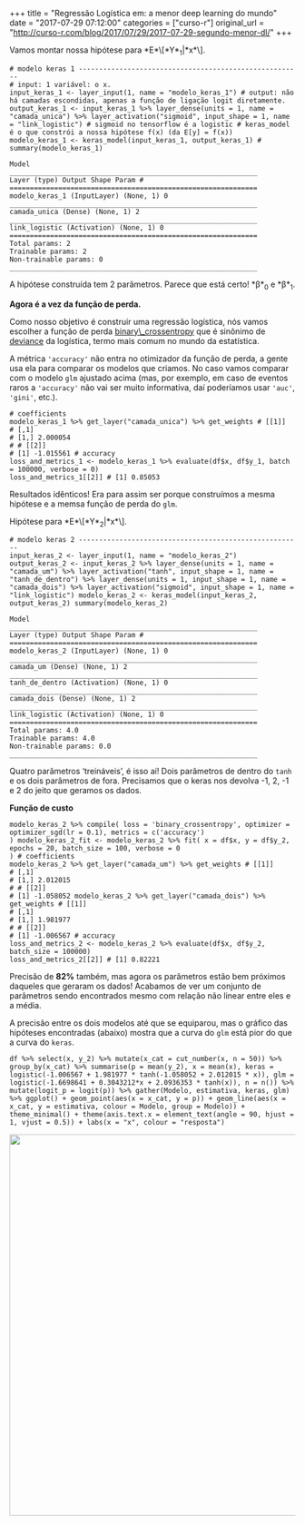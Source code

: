 +++
title = "Regressão Logística em: a menor deep learning do mundo"
date = "2017-07-29 07:12:00"
categories = ["curso-r"]
original_url = "http://curso-r.com/blog/2017/07/29/2017-07-29-segundo-menor-dl/"
+++

<p>
Vamos montar nossa hipótese para <span
class="math inline">*E*\[*Y*<sub>1</sub>|*x*\]</span>.
</p>
<pre class="r"><code># modelo keras 1 -------------------------------------------------------
# input: 1 vari&#xE1;vel: o x.
input_keras_1 &lt;- layer_input(1, name = &quot;modelo_keras_1&quot;) # output: n&#xE3;o h&#xE1; camadas escondidas, apenas a fun&#xE7;&#xE3;o de liga&#xE7;&#xE3;o logit diretamente.
output_keras_1 &lt;- input_keras_1 %&gt;% layer_dense(units = 1, name = &quot;camada_unica&quot;) %&gt;% layer_activation(&quot;sigmoid&quot;, input_shape = 1, name = &quot;link_logistic&quot;) # sigmoid no tensorflow &#xE9; a logistic # keras_model &#xE9; o que constr&#xF3;i a nossa hip&#xF3;tese f(x) (da E[y] = f(x))
modelo_keras_1 &lt;- keras_model(input_keras_1, output_keras_1) # summary(modelo_keras_1)</code></pre>
<pre><code>Model
_____________________________________________________________
Layer (type) Output Shape Param # =============================================================
modelo_keras_1 (InputLayer) (None, 1) 0 _____________________________________________________________
camada_unica (Dense) (None, 1) 2 _____________________________________________________________
link_logistic (Activation) (None, 1) 0 =============================================================
Total params: 2
Trainable params: 2
Non-trainable params: 0
_____________________________________________________________</code></pre>
<p>
A hipótese construída tem 2 parâmetros. Parece que está certo! <span
class="math inline">*β*<sub>0</sub></span> e <span
class="math inline">*β*<sub>1</sub></span>.
</p>
<p>
<strong>Agora é a vez da função de perda.</strong>
</p>
<p>
Como nosso objetivo é construir uma regressão logística, nós vamos
escolher a função de perda
<a href="http://deeplearning.net/software/theano/library/tensor/nnet/nnet.html#theano.tensor.nnet.nnet.binary_crossentropy">binary\_crossentropy</a>
que é sinônimo de
<a href="https://en.wikipedia.org/wiki/Deviance_(statistics)">deviance</a>
da logística, termo mais comum no mundo da estatística.
</p>
<p>
A métrica <code>'accuracy'</code> não entra no otimizador da função de
perda, a gente usa ela para comparar os modelos que criamos. No caso
vamos comparar com o modelo <code>glm</code> ajustado acima (mas, por
exemplo, em caso de eventos raros a <code>'accuracy'</code> não vai ser
muito informativa, daí poderíamos usar <code>'auc'</code>,
<code>'gini'</code>, etc.).
</p>
<pre class="r"><code># coefficients
modelo_keras_1 %&gt;% get_layer(&quot;camada_unica&quot;) %&gt;% get_weights # [[1]]
# [,1]
# [1,] 2.000054
# # [[2]]
# [1] -1.015561 # accuracy
loss_and_metrics_1 &lt;- modelo_keras_1 %&gt;% evaluate(df$x, df$y_1, batch = 100000, verbose = 0)
loss_and_metrics_1[[2]] # [1] 0.85053</code></pre>
<p>
Resultados idênticos! Era para assim ser porque construímos a mesma
hipótese e a memsa função de perda do <code>glm</code>.
</p>

<p>
Hipótese para <span
class="math inline">*E*\[*Y*<sub>2</sub>|*x*\]</span>.
</p>
<pre class="r"><code># modelo keras 2 -------------------------------------------------------
input_keras_2 &lt;- layer_input(1, name = &quot;modelo_keras_2&quot;) output_keras_2 &lt;- input_keras_2 %&gt;% layer_dense(units = 1, name = &quot;camada_um&quot;) %&gt;% layer_activation(&quot;tanh&quot;, input_shape = 1, name = &quot;tanh_de_dentro&quot;) %&gt;% layer_dense(units = 1, input_shape = 1, name = &quot;camada_dois&quot;) %&gt;% layer_activation(&quot;sigmoid&quot;, input_shape = 1, name = &quot;link_logistic&quot;) modelo_keras_2 &lt;- keras_model(input_keras_2, output_keras_2) summary(modelo_keras_2)</code></pre>
<pre><code>Model
_____________________________________________________________
Layer (type) Output Shape Param # =============================================================
modelo_keras_2 (InputLayer) (None, 1) 0 _____________________________________________________________
camada_um (Dense) (None, 1) 2 _____________________________________________________________
tanh_de_dentro (Activation) (None, 1) 0 _____________________________________________________________
camada_dois (Dense) (None, 1) 2 _____________________________________________________________
link_logistic (Activation) (None, 1) 0 =============================================================
Total params: 4.0
Trainable params: 4.0
Non-trainable params: 0.0
_____________________________________________________________
</code></pre>
<p>
Quatro parâmetros ‘treináveis’, é isso aí! Dois parâmetros de dentro do
<code>tanh</code> e os dois parâmetros de fora. Precisamos que o keras
nos devolva -1, 2, -1 e 2 do jeito que geramos os dados.
</p>
<p>
<strong>Função de custo</strong>
</p>
<pre class="r"><code>modelo_keras_2 %&gt;% compile( loss = &apos;binary_crossentropy&apos;, optimizer = optimizer_sgd(lr = 0.1), metrics = c(&apos;accuracy&apos;)
) modelo_keras_2_fit &lt;- modelo_keras_2 %&gt;% fit( x = df$x, y = df$y_2, epochs = 20, batch_size = 100, verbose = 0
) # coefficients
modelo_keras_2 %&gt;% get_layer(&quot;camada_um&quot;) %&gt;% get_weights # [[1]]
# [,1]
# [1,] 2.012015
# # [[2]]
# [1] -1.058052 modelo_keras_2 %&gt;% get_layer(&quot;camada_dois&quot;) %&gt;% get_weights # [[1]]
# [,1]
# [1,] 1.981977
# # [[2]]
# [1] -1.006567 # accuracy
loss_and_metrics_2 &lt;- modelo_keras_2 %&gt;% evaluate(df$x, df$y_2, batch_size = 100000)
loss_and_metrics_2[[2]] # [1] 0.82221</code></pre>
<p>
Precisão de <strong>82%</strong> também, mas agora os parâmetros estão
bem próximos daqueles que geraram os dados! Acabamos de ver um conjunto
de parâmetros sendo encontrados mesmo com relação não linear entre eles
e a média.
</p>
<p>
A precisão entre os dois modelos até que se equiparou, mas o gráfico das
hipóteses encontradas (abaixo) mostra que a curva do <code>glm</code>
está pior do que a curva do <code>keras</code>.
</p>
<pre class="r"><code>df %&gt;% select(x, y_2) %&gt;% mutate(x_cat = cut_number(x, n = 50)) %&gt;% group_by(x_cat) %&gt;% summarise(p = mean(y_2), x = mean(x), keras = logistic(-1.006567 + 1.981977 * tanh(-1.058052 + 2.012015 * x)), glm = logistic(-1.6698641 + 0.3043212*x + 2.0936353 * tanh(x)), n = n()) %&gt;% mutate(logit_p = logit(p)) %&gt;% gather(Modelo, estimativa, keras, glm) %&gt;% ggplot() + geom_point(aes(x = x_cat, y = p)) + geom_line(aes(x = x_cat, y = estimativa, colour = Modelo, group = Modelo)) + theme_minimal() + theme(axis.text.x = element_text(angle = 90, hjust = 1, vjust = 0.5)) + labs(x = &quot;x&quot;, colour = &quot;resposta&quot;)</code></pre>
<p>
<img src="http://curso-r.com/blog/2017-07-29-segundo-menor-dl_files/figure-html/unnamed-chunk-14-1.png" width="672">
</p>

